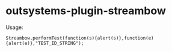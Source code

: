 # outsystems-plugin-streambow

Usage:
```
Streambow.performTest(function(s){alert(s)},function(e){alert(e)},"TEST_ID_STRING");
```
